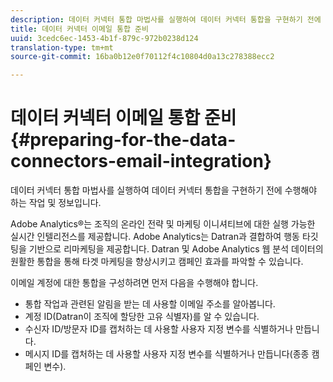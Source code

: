 ```yaml
---
description: 데이터 커넥터 통합 마법사를 실행하여 데이터 커넥터 통합을 구현하기 전에 수행해야 하는 작업 및 정보입니다.
title: 데이터 커넥터 이메일 통합 준비
uuid: 3cedc6ec-1453-4b1f-879c-972b0238d124
translation-type: tm+mt
source-git-commit: 16ba0b12e0f70112f4c10804d0a13c278388ecc2

---
```



# 데이터 커넥터 이메일 통합 준비{#preparing-for-the-data-connectors-email-integration}

데이터 커넥터 통합 마법사를 실행하여 데이터 커넥터 통합을 구현하기 전에 수행해야 하는 작업 및 정보입니다.

Adobe Analytics®는 조직의 온라인 전략 및 마케팅 이니셔티브에 대한 실행 가능한 실시간 인텔리전스를 제공합니다. Adobe Analytics는 Datran과 결합하여 행동 타깃팅을 기반으로 리마케팅을 제공합니다. Datran 및 Adobe Analytics 웹 분석 데이터의 원활한 통합을 통해 타겟 마케팅을 향상시키고 캠페인 효과를 파악할 수 있습니다.

이메일 계정에 대한 통합을 구성하려면 먼저 다음을 수행해야 합니다.

* 통합 작업과 관련된 알림을 받는 데 사용할 이메일 주소를 알아봅니다.
* 계정 ID(Datran이 조직에 할당한 고유 식별자)를 알 수 있습니다.
* 수신자 ID/방문자 ID를 캡처하는 데 사용할 사용자 지정 변수를 식별하거나 만듭니다.
* 메시지 ID를 캡처하는 데 사용할 사용자 지정 변수를 식별하거나 만듭니다(종종 캠페인 변수).

